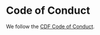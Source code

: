 # Code of Conduct

We follow the [CDF Code of Conduct](https://github.com/cdfoundation/toc/blob/master/CODE_OF_CONDUCT.md).
